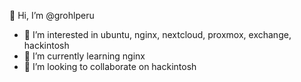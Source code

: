  👋 Hi, I’m @grohlperu
- 👀 I’m interested in ubuntu, nginx, nextcloud, proxmox, exchange, hackintosh
- 🌱 I’m currently learning nginx
- 💞️ I’m looking to collaborate on hackintosh

<!---
grohlperu/grohlperu is a ✨ special ✨ repository because its `README.md` (this file) appears on your GitHub profile.
You can click the Preview link to take a look at your changes.
--->

